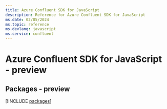 ```yaml
---
title: Azure Confluent SDK for JavaScript
description: Reference for Azure Confluent SDK for JavaScript
ms.date: 02/05/2024
ms.topic: reference
ms.devlang: javascript
ms.service: confluent
---
```

# Azure Confluent SDK for JavaScript - preview
## Packages - preview
[!INCLUDE [packages](confluent-index.md)]